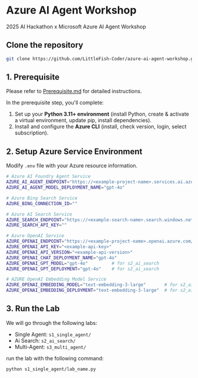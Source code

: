# Azure AI Agent Workshop

2025 AI Hackathon x Microsoft Azure AI Agent Workshop

## Clone the repository
```bash
git clone https://github.com/LittleFish-Coder/azure-ai-agent-workshop.git
```

## 1. Prerequisite

Please refer to [Prerequisite.md](Prerequisite.md) for detailed instructions.

In the prerequisite step, you'll complete:
1. Set up your **Python 3.11+ environment** (install Python, create & activate a virtual environment, update pip, install dependencies).
2. Install and configure the **Azure CLI** (install, check version, login, select subscription).



## 2. Setup Azure Service Environment
Modify `.env` file with your Azure resource information.

```bash
# Azure AI Foundry Agent Service
AZURE_AI_AGENT_ENDPOINT="https://<example-project-name>.services.ai.azure.com/api/projects/<example-project-name>"
AZURE_AI_AGENT_MODEL_DEPLOYMENT_NAME="gpt-4o"

# Azure Bing Search Service
AZURE_BING_CONNECTION_ID=""

# Azure AI Search Service
AZURE_SEARCH_ENDPOINT="https://<example-search-name>.search.windows.net"
AZURE_SEARCH_API_KEY=""

# Azure OpenAI Service
AZURE_OPENAI_ENDPOINT="https://<example-project-name>.openai.azure.com/openai/deployments/<example-model-deployment-name>/chat/completions?api-version=<example-api-version>"
AZURE_OPENAI_API_KEY="<example-api-key>"
AZURE_OPENAI_API_VERSION="<example-api-version>"
AZURE_OPENAI_CHAT_DEPLOYMENT_NAME="gpt-4o"
AZURE_OPENAI_GPT_MODEL="gpt-4o"         # for s2_ai_search
AZURE_OPENAI_GPT_DEPLOYMENT="gpt-4o"    # for s2_ai_search

# AZURE OpenAI Embedding Model Service
AZURE_OPENAI_EMBEDDING_MODEL="text-embedding-3-large"       # for s2_ai_search
AZURE_OPENAI_EMBEDDING_DEPLOYMENT="text-embedding-3-large"  # for s2_ai_search
```


## 3. Run the Lab

We will go through the following labs:
- Single Agent: `s1_single_agent/`
- Ai Search: `s2_ai_search/`
- Multi-Agent: `s3_multi_agent/`

run the lab with the following command:
```bash
python s1_single_agent/lab_name.py
```






